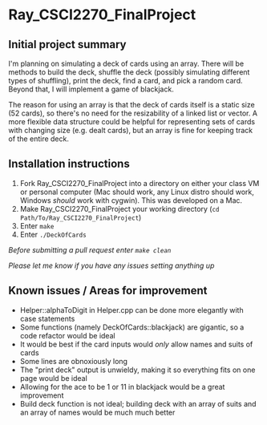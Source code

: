 # Ray_CSCI2270_FinalProject

## Initial project summary
I'm planning on simulating a deck of cards using an array. There will be methods to build the deck, shuffle the deck (possibly simulating different types of shuffling), print the deck, find a card, and pick a random card. Beyond that, I will implement a game of blackjack.

The reason for using an array is that the deck of cards itself is a static size (52 cards), so there's no need for the resizability of a linked list or vector. A more flexible data structure could be helpful for representing sets of cards with changing size (e.g. dealt cards), but an array is fine for keeping track of the entire deck.  

## Installation instructions
1. Fork Ray_CSCI2270_FinalProject into a directory on either your class VM or personal computer (Mac should work, any Linux distro should work, Windows *should* work with cygwin). This was developed on a Mac.
2. Make Ray_CSCI2270_FinalProject your working directory (`cd Path/To/Ray_CSCI2270_FinalProject`)
3. Enter `make`
4. Enter `./DeckOfCards`

*Before submitting a pull request enter `make clean`*

*Please let me know if you have any issues setting anything up*

## Known issues / Areas for improvement
+ Helper::alphaToDigit in Helper.cpp can be done more elegantly with case statements
+ Some functions (namely DeckOfCards::blackjack) are gigantic, so a code refactor would be ideal
+ It would be best if the card inputs would *only* allow names and suits of cards
+ Some lines are obnoxiously long
+ The "print deck" output is unwieldy, making it so everything fits on one page would be ideal
+ Allowing for the ace to be 1 or 11 in blackjack would be a great improvement
+ Build deck function is not ideal; building deck with an array of suits and an array of names would be much much better

